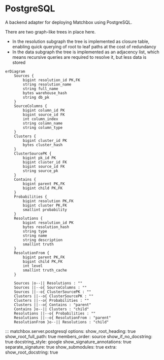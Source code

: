 # PostgreSQL

A backend adapter for deploying Matchbox using PostgreSQL.

There are two graph-like trees in place here.

* In the resolution subgraph the tree is implemented as closure table, enabling quick querying of root to leaf paths at the cost of redundancy
* In the data subgraph the tree is implemented as an adjacency list, which means recursive queries are required to resolve it, but less data is stored

```mermaid
erDiagram
    Sources {
        bigint resolution_id PK,FK
        string resolution_name
        string full_name
        bytes warehouse_hash
        string db_pk
    }
    SourceColumns {
        bigint column_id PK
        bigint source_id FK
        int column_index
        string column_name
        string column_type
    }
    Clusters {
        bigint cluster_id PK
        bytes cluster_hash
    }
    ClusterSourcePK {
        bigint pk_id PK
        bigint cluster_id FK
        bigint source_id FK
        string source_pk
    }
    Contains {
        bigint parent PK,FK
        bigint child PK,FK
    }
    Probabilities {
        bigint resolution PK,FK
        bigint cluster PK,FK
        smallint probability
    }
    Resolutions {
        bigint resolution_id PK
        bytes resolution_hash
        string type
        string name
        string description
        smallint truth
    }
    ResolutionFrom {
        bigint parent PK,FK
        bigint child PK,FK
        int level
        smallint truth_cache
    }

    Sources |o--|| Resolutions : ""
    Sources ||--o{ SourceColumns : ""
    Sources ||--o{ ClusterSourcePK : ""
    Clusters ||--o{ ClusterSourcePK : ""
    Clusters ||--o{ Probabilities : ""
    Clusters ||--o{ Contains : "parent"
    Contains }o--|| Clusters : "child"
    Resolutions ||--o{ Probabilities : ""
    Resolutions ||--o{ ResolutionFrom : "parent"
    ResolutionFrom }o--|| Resolutions : "child"
```


::: matchbox.server.postgresql
    options:
        show_root_heading: true
        show_root_full_path: true
        members_order: source
        show_if_no_docstring: true
        docstring_style: google
        show_signature_annotations: true
        separate_signature: true
        show_submodules: true
        extra:
            show_root_docstring: true
